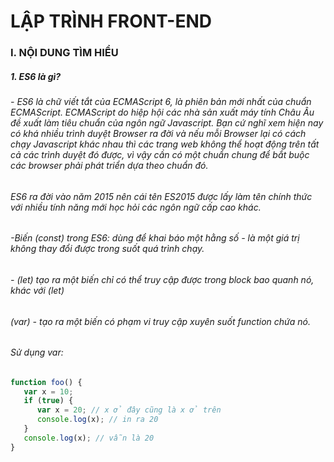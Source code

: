 
# LẬP TRÌNH  FRONT-END

### I. NỘI DUNG TÌM HIỂU

##### 1. ES6 là gì?

###### - ES6 là chữ viết tắt của ECMAScript 6, là phiên bản mới nhất của chuẩn ECMAScript. ECMAScript do hiệp hội các nhà sản xuất máy tính Châu Âu đề xuất làm tiêu chuẩn của ngôn ngữ Javascript. Bạn cứ nghĩ xem hiện nay có khá nhiều trình duyệt Browser ra đời và nếu mỗi Browser lại có cách chạy Javascript khác nhau thì các trang web không thể hoạt động trên tất cả các trình duyệt đó được, vì vậy cần có một chuẩn chung để bắt buộc các browser phải phát triển dựa theo chuẩn đó.
######  ES6 ra đời vào năm 2015 nên cái tên ES2015 được lấy làm tên chính thức với nhiều tính năng mới học hỏi các ngôn ngữ cấp cao khác.

######  -Biến (const) trong ES6: dùng để khai báo một hằng số - là một giá trị không thay đổi được trong suốt quá trình chạy.
######  - (let) tạo ra một biến chỉ có thể truy cập được trong block bao quanh nó, khác với (let) 
######  (var) - tạo ra một biến có phạm vi truy cập xuyên suốt function chứa nó.

######  Sử dụng var:

```javascript
function foo() {
   var x = 10;
   if (true) {
      var x = 20; // x ở đây cũng là x ở trên
      console.log(x); // in ra 20
   }
   console.log(x); // vẫn là 20
}
```
